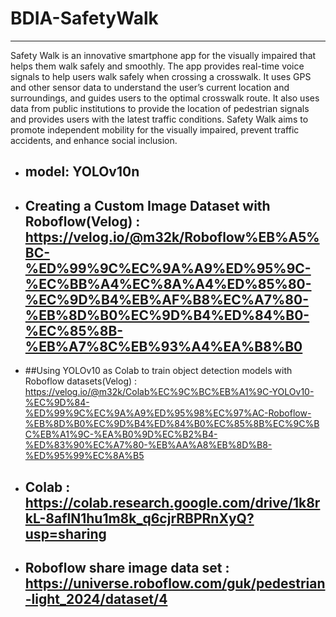 # BDIA-SafetyWalk

-----
Safety Walk is an innovative smartphone app for the visually impaired that helps them walk safely and smoothly. The app provides real-time voice signals to help users walk safely when crossing a crosswalk. It uses GPS and other sensor data to understand the user’s current location and surroundings, and guides users to the optimal crosswalk route. It also uses data from public institutions to provide the location of pedestrian signals and provides users with the latest traffic conditions. Safety Walk aims to promote independent mobility for the visually impaired, prevent traffic accidents, and enhance social inclusion.


* ## model: YOLOv10n
* ## Creating a Custom Image Dataset with Roboflow(Velog) : https://velog.io/@m32k/Roboflow%EB%A5%BC-%ED%99%9C%EC%9A%A9%ED%95%9C-%EC%BB%A4%EC%8A%A4%ED%85%80-%EC%9D%B4%EB%AF%B8%EC%A7%80-%EB%8D%B0%EC%9D%B4%ED%84%B0-%EC%85%8B-%EB%A7%8C%EB%93%A4%EA%B8%B0
* ##Using YOLOv10 as Colab to train object detection models with Roboflow datasets(Velog) : https://velog.io/@m32k/Colab%EC%9C%BC%EB%A1%9C-YOLOv10-%EC%9D%84-%ED%99%9C%EC%9A%A9%ED%95%98%EC%97%AC-Roboflow-%EB%8D%B0%EC%9D%B4%ED%84%B0%EC%85%8B%EC%9C%BC%EB%A1%9C-%EA%B0%9D%EC%B2%B4-%ED%83%90%EC%A7%80-%EB%AA%A8%EB%8D%B8-%ED%95%99%EC%8A%B5
* ## Colab : https://colab.research.google.com/drive/1k8rkL-8aflN1hu1m8k_q6cjrRBPRnXyQ?usp=sharing
* ## Roboflow share image data set : https://universe.roboflow.com/guk/pedestrian-light_2024/dataset/4

